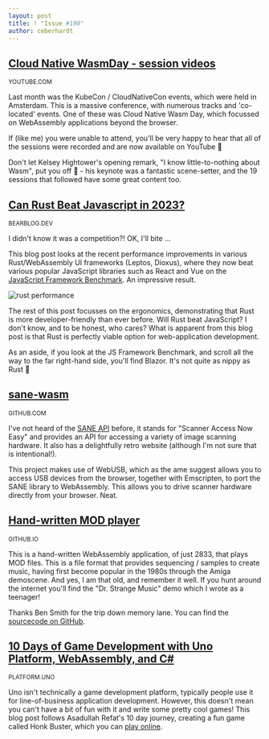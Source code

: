 ```yaml
---
layout: post
title: ! "Issue #190"
author: ceberhardt
---
```


## [Cloud Native WasmDay - session videos](https://www.youtube.com/watch?v=wZQikdoAG1I&list=PLj6h78yzYM2Pdj8vnO0wfFyKcbKNy3e5j)

<small>YOUTUBE.COM</small>

Last month was the KubeCon / CloudNativeCon events, which were held in Amsterdam. This is a massive conference, with numerous tracks and 'co-located' events. One of these was Cloud Native Wasm Day, which focussed on WebAssembly applications beyond the browser.

If (like me) you were unable to attend, you'll be very happy to hear that all of the sessions were recorded and are now available on YouTube 🎉

Don't let Kelsey Hightower's opening remark, "I know little-to-nothing about Wasm", put you off 🤣 - his keynote was a fantastic scene-setter, and the 19 sessions that followed have some great content too.

## [Can Rust Beat Javascript in 2023?](https://joshmo.bearblog.dev/can-rust-beat-javascript-in-2023/)

<small>BEARBLOG.DEV</small>

I didn't know it was a competition?! OK, I'll bite ...

This blog post looks at the recent performance improvements in various Rust/WebAssembly UI frameworks (Leptos, Dioxus), where they now beat various popular JavaScript libraries such as React and Vue on the [JavaScript Framework Benchmark](https://krausest.github.io/js-framework-benchmark/current.html). An impressive result.

![rust performance](https://wasmweekly.news/img/190.png)

The rest of this post focusses on the ergonomics, demonstrating that Rust is more developer-friendly than ever before. Will Rust beat JavaScript? I don't know, and to be honest, who cares? What is apparent from this blog post is that Rust is perfectly viable option for web-application development. 

As an aside, if you look at the JS Framework Benchmark, and scroll all the way to the far right-hand side, you'll find Blazor. It's not quite as nippy as Rust 🤣

## [sane-wasm](https://github.com/goncalomb/sane-wasm)

<small>GITHUB.COM</small>

I've not heard of the [SANE API](http://www.sane-project.org/intro.html) before, it stands for "Scanner Access Now Easy" and provides an API for accessing a variety of image scanning hardware. It also has a delightfully retro website (although I'm not sure that is intentional!).

This project makes use of WebUSB, which as the ame suggest allows you to access USB devices from the browser, together with Emscripten, to port the SANE library to WebAssembly. This allows you to drive scanner hardware directly from your browser. Neat.

## [Hand-written MOD player](https://binji.github.io/raw-wasm/mod/)

<small>GITHUB.IO</small>

This is a hand-written WebAssembly application, of just 2833, that plays MOD files. This is a file format that provides sequencing / samples to create music, having first become popular in the 1980s through the Amiga demoscene. And yes, I am that old, and remember it well. If you hunt around the internet you'll find the "Dr. Strange Music" demo which I wrote as a teenager!

Thanks Ben Smith for the trip down memory lane. You can find the [sourcecode on GitHub](https://github.com/binji/raw-wasm/tree/main/mod).

## [10 Days of Game Development with Uno Platform, WebAssembly, and C#](https://platform.uno/blog/10-days-of-game-development-with-uno-platform-webassembly-and-c/)

<small>PLATFORM.UNO</small>

Uno isn't technically a game development platform, typically people use it for line-of-business application development. However, this doesn't mean you can't have a bit of fun with it and write some pretty cool games! This blog post follows Asadullah Refat's 10 day journey, creating a fun game called Honk Buster, which you can [play online](https://asadullahrifat89.github.io/honk-buster-game-uno-platform/). 
